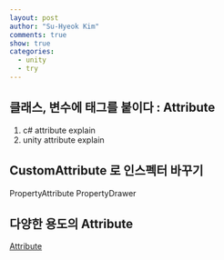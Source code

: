 ```yaml
---
layout: post
author: "Su-Hyeok Kim"
comments: true
show: true
categories:
  - unity
  - try
---
```


## 클래스, 변수에 태그를 붙이다 : Attribute

1. c# attribute explain
2. unity attribute explain

## CustomAttribute 로 인스펙터 바꾸기

PropertyAttribute
PropertyDrawer

## 다양한 용도의 Attribute

[Attribute](http://www.tallior.com/unity-attributes/)
